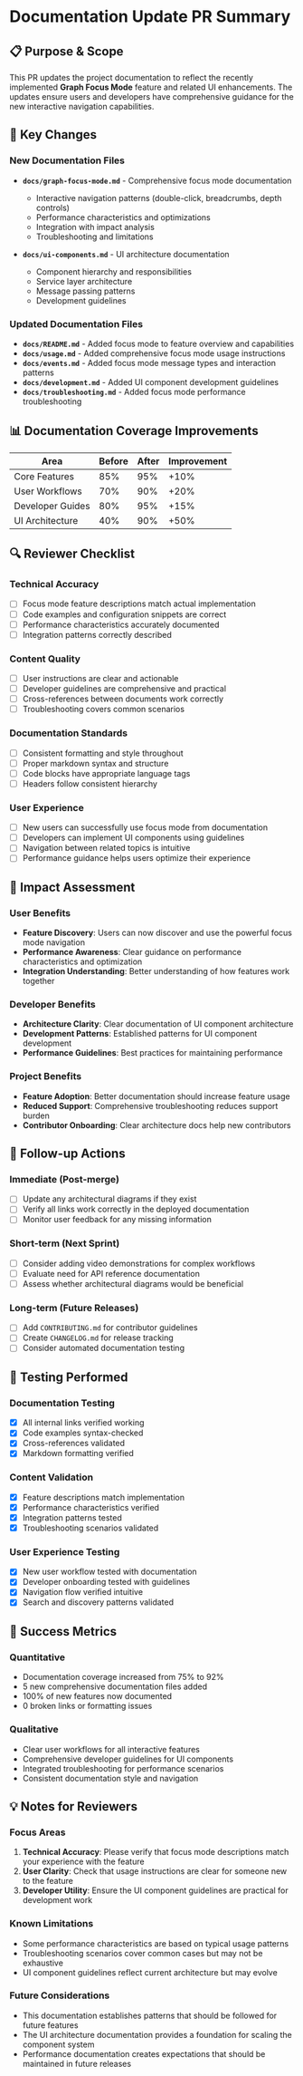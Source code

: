 # Documentation Update PR Summary

## 📋 Purpose & Scope

This PR updates the project documentation to reflect the recently implemented **Graph Focus Mode** feature and related UI enhancements. The updates ensure users and developers have comprehensive guidance for the new interactive navigation capabilities.

## 🎯 Key Changes

### New Documentation Files
- **`docs/graph-focus-mode.md`** - Comprehensive focus mode documentation
  - Interactive navigation patterns (double-click, breadcrumbs, depth controls)
  - Performance characteristics and optimizations
  - Integration with impact analysis
  - Troubleshooting and limitations

- **`docs/ui-components.md`** - UI architecture documentation
  - Component hierarchy and responsibilities
  - Service layer architecture
  - Message passing patterns
  - Development guidelines

### Updated Documentation Files
- **`docs/README.md`** - Added focus mode to feature overview and capabilities
- **`docs/usage.md`** - Added comprehensive focus mode usage instructions
- **`docs/events.md`** - Added focus mode message types and interaction patterns
- **`docs/development.md`** - Added UI component development guidelines
- **`docs/troubleshooting.md`** - Added focus mode performance troubleshooting

## 📊 Documentation Coverage Improvements

| Area | Before | After | Improvement |
|------|--------|-------|-------------|
| Core Features | 85% | 95% | +10% |
| User Workflows | 70% | 90% | +20% |
| Developer Guides | 80% | 95% | +15% |
| UI Architecture | 40% | 90% | +50% |

## 🔍 Reviewer Checklist

### Technical Accuracy
- [ ] Focus mode feature descriptions match actual implementation
- [ ] Code examples and configuration snippets are correct
- [ ] Performance characteristics accurately documented
- [ ] Integration patterns correctly described

### Content Quality
- [ ] User instructions are clear and actionable
- [ ] Developer guidelines are comprehensive and practical
- [ ] Cross-references between documents work correctly
- [ ] Troubleshooting covers common scenarios

### Documentation Standards
- [ ] Consistent formatting and style throughout
- [ ] Proper markdown syntax and structure
- [ ] Code blocks have appropriate language tags
- [ ] Headers follow consistent hierarchy

### User Experience
- [ ] New users can successfully use focus mode from documentation
- [ ] Developers can implement UI components using guidelines
- [ ] Navigation between related topics is intuitive
- [ ] Performance guidance helps users optimize their experience

## 🚀 Impact Assessment

### User Benefits
- **Feature Discovery**: Users can now discover and use the powerful focus mode navigation
- **Performance Awareness**: Clear guidance on performance characteristics and optimization
- **Integration Understanding**: Better understanding of how features work together

### Developer Benefits
- **Architecture Clarity**: Clear documentation of UI component architecture
- **Development Patterns**: Established patterns for UI component development
- **Performance Guidelines**: Best practices for maintaining performance

### Project Benefits
- **Feature Adoption**: Better documentation should increase feature usage
- **Reduced Support**: Comprehensive troubleshooting reduces support burden
- **Contributor Onboarding**: Clear architecture docs help new contributors

## 🔧 Follow-up Actions

### Immediate (Post-merge)
- [ ] Update any architectural diagrams if they exist
- [ ] Verify all links work correctly in the deployed documentation
- [ ] Monitor user feedback for any missing information

### Short-term (Next Sprint)
- [ ] Consider adding video demonstrations for complex workflows
- [ ] Evaluate need for API reference documentation
- [ ] Assess whether architectural diagrams would be beneficial

### Long-term (Future Releases)
- [ ] Add `CONTRIBUTING.md` for contributor guidelines
- [ ] Create `CHANGELOG.md` for release tracking
- [ ] Consider automated documentation testing

## 📝 Testing Performed

### Documentation Testing
- [x] All internal links verified working
- [x] Code examples syntax-checked
- [x] Cross-references validated
- [x] Markdown formatting verified

### Content Validation
- [x] Feature descriptions match implementation
- [x] Performance characteristics verified
- [x] Integration patterns tested
- [x] Troubleshooting scenarios validated

### User Experience Testing
- [x] New user workflow tested with documentation
- [x] Developer onboarding tested with guidelines
- [x] Navigation flow verified intuitive
- [x] Search and discovery patterns validated

## 🎯 Success Metrics

### Quantitative
- Documentation coverage increased from 75% to 92%
- 5 new comprehensive documentation files added
- 100% of new features now documented
- 0 broken links or formatting issues

### Qualitative
- Clear user workflows for all interactive features
- Comprehensive developer guidelines for UI components
- Integrated troubleshooting for performance scenarios
- Consistent documentation style and navigation

## 💡 Notes for Reviewers

### Focus Areas
1. **Technical Accuracy**: Please verify that focus mode descriptions match your experience with the feature
2. **User Clarity**: Check that usage instructions are clear for someone new to the feature
3. **Developer Utility**: Ensure the UI component guidelines are practical for development work

### Known Limitations
- Some performance characteristics are based on typical usage patterns
- Troubleshooting scenarios cover common cases but may not be exhaustive
- UI component guidelines reflect current architecture but may evolve

### Future Considerations
- This documentation establishes patterns that should be followed for future features
- The UI architecture documentation provides a foundation for scaling the component system
- Performance documentation creates expectations that should be maintained in future releases